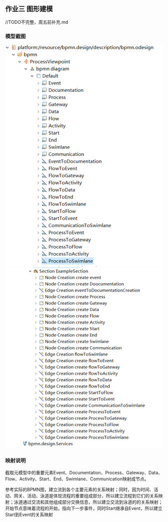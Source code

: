 ## 作业三 图形建模

//TODO不完整，周五前补充.md



### 模型截图

![avatar](./image/1.png)
![avatar](./image/2.png)



### 映射说明

截取元模型中的重要元素Event、Documentation、Process、Gateway、Data、Flow、Activity、Start、End、Swimlane、Communication映射成节点。

参考实际的BPMN图，建立流到各个主要元素的关系映射；同时，因为时间、活动、网关、活动、泳道是体现流程的重要组成部分，所以建立流程到它们的关系映射；泳道通过交流和其他组成部分交换信息，所以建立交流到泳道的的关系映射；开始节点意味着流程的开始，指向下一步事件，同时Start继承自Event，所以建立Start到Event的关系映射